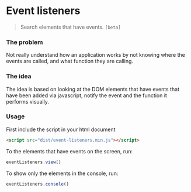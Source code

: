 # Event listeners
> Search elements that have events. `[beta]`

### The problem

Not really understand how an application works by not knowing where the events are called, and what function they are calling.

### The idea

The idea is based on looking at the DOM elements that have events that have been added via javascript, notify the event and the function it performs visually.


### Usage

First include the script in your html document

```html
<script src="dist/event-listeners.min.js"></script>
```

To the elements that have events on the screen, run:
```js
eventListeners.view()
```

To show only the elements in the console, run:
```js
eventListeners.console()
```
